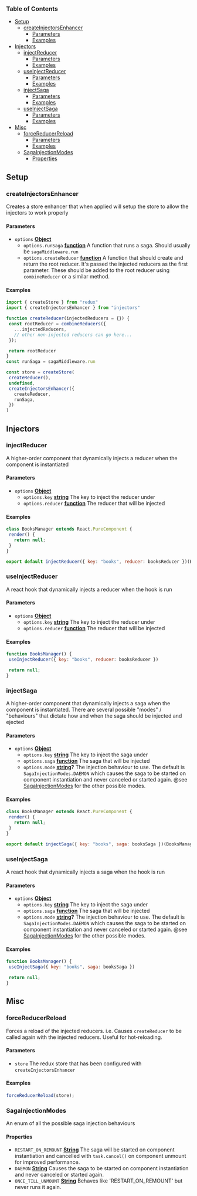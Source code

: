 <!-- Generated by documentation.js. Update this documentation by updating the source code. -->

### Table of Contents

-   [Setup][1]
    -   [createInjectorsEnhancer][2]
        -   [Parameters][3]
        -   [Examples][4]
-   [Injectors][5]
    -   [injectReducer][6]
        -   [Parameters][7]
        -   [Examples][8]
    -   [useInjectReducer][9]
        -   [Parameters][10]
        -   [Examples][11]
    -   [injectSaga][12]
        -   [Parameters][13]
        -   [Examples][14]
    -   [useInjectSaga][15]
        -   [Parameters][16]
        -   [Examples][17]
-   [Misc][18]
    -   [forceReducerReload][19]
        -   [Parameters][20]
        -   [Examples][21]
    -   [SagaInjectionModes][22]
        -   [Properties][23]

## Setup




### createInjectorsEnhancer

Creates a store enhancer that when applied will setup the store to allow the
injectors to work properly

#### Parameters

-   `options` **[Object][24]** 
    -   `options.runSaga` **[function][25]** A function that runs a saga. Should usually be `sagaMiddleware.run`
    -   `options.createReducer` **[function][25]** A function that should create and
        return the root reducer. It's passed the injected reducers as the first
        parameter. These should be added to the root reducer using `combineReducer`
        or a similar method.

#### Examples

```javascript
import { createStore } from "redux"
import { createInjectorsEnhancer } from "injectors"

function createReducer(injectedReducers = {}) {
 const rootReducer = combineReducers({
   ...injectedReducers,
   // other non-injected reducers can go here...
 });

 return rootReducer
}
const runSaga = sagaMiddleware.run

const store = createStore(
 createReducer(),
 undefined,
 createInjectorsEnhancer({
   createReducer,
   runSaga,
 })
)
```

## Injectors




### injectReducer

A higher-order component that dynamically injects a reducer when the
component is instantiated

#### Parameters

-   `options` **[Object][24]** 
    -   `options.key` **[string][26]** The key to inject the reducer under
    -   `options.reducer` **[function][25]** The reducer that will be injected

#### Examples

```javascript
class BooksManager extends React.PureComponent {
 render() {
   return null;
 }
}

export default injectReducer({ key: "books", reducer: booksReducer })(BooksManager)
```

### useInjectReducer

A react hook that dynamically injects a reducer when the hook is run

#### Parameters

-   `options` **[Object][24]** 
    -   `options.key` **[string][26]** The key to inject the reducer under
    -   `options.reducer` **[function][25]** The reducer that will be injected

#### Examples

```javascript
function BooksManager() {
 useInjectReducer({ key: "books", reducer: booksReducer })

 return null;
}
```

### injectSaga

A higher-order component that dynamically injects a saga when the component
is instantiated. There are several possible "modes" / "behaviours" that
dictate how and when the saga should be injected and ejected

#### Parameters

-   `options` **[Object][24]** 
    -   `options.key` **[string][26]** The key to inject the saga under
    -   `options.saga` **[function][25]** The saga that will be injected
    -   `options.mode` **[string][26]?** The injection behaviour to use. The default is
        `SagaInjectionModes.DAEMON` which causes the saga to be started on component
        instantiation and never canceled or started again. @see
        [SagaInjectionModes][22] for the other possible modes.

#### Examples

```javascript
class BooksManager extends React.PureComponent {
 render() {
   return null;
 }
}

export default injectSaga({ key: "books", saga: booksSaga })(BooksManager)
```

### useInjectSaga

A react hook that dynamically injects a saga when the hook is run

#### Parameters

-   `options` **[Object][24]** 
    -   `options.key` **[string][26]** The key to inject the saga under
    -   `options.saga` **[function][25]** The saga that will be injected
    -   `options.mode` **[string][26]?** The injection behaviour to use. The default is
        `SagaInjectionModes.DAEMON` which causes the saga to be started on component
        instantiation and never canceled or started again. @see
        [SagaInjectionModes][22] for the other possible modes.

#### Examples

```javascript
function BooksManager() {
 useInjectSaga({ key: "books", saga: booksSaga })

 return null;
}
```

## Misc




### forceReducerReload

Forces a reload of the injected reducers. i.e. Causes `createReducer` to be
called again with the injected reducers. Useful for hot-reloading.

#### Parameters

-   `store`  The redux store that has been configured with
                     `createInjectorsEnhancer`

#### Examples

```javascript
forceReducerReload(store);
```

### SagaInjectionModes

An enum of all the possible saga injection behaviours

#### Properties

-   `RESTART_ON_REMOUNT` **[String][26]** The saga will be started on component instantiation and cancelled with
    `task.cancel()` on component unmount for improved performance.
-   `DAEMON` **[String][26]** Causes the saga to be started on component instantiation and never canceled
    or started again.
-   `ONCE_TILL_UNMOUNT` **[String][26]** Behaves like 'RESTART_ON_REMOUNT' but never runs it again.

[1]: #setup

[2]: #createinjectorsenhancer

[3]: #parameters

[4]: #examples

[5]: #injectors

[6]: #injectreducer

[7]: #parameters-1

[8]: #examples-1

[9]: #useinjectreducer

[10]: #parameters-2

[11]: #examples-2

[12]: #injectsaga

[13]: #parameters-3

[14]: #examples-3

[15]: #useinjectsaga

[16]: #parameters-4

[17]: #examples-4

[18]: #misc

[19]: #forcereducerreload

[20]: #parameters-5

[21]: #examples-5

[22]: #sagainjectionmodes

[23]: #properties

[24]: https://developer.mozilla.org/docs/Web/JavaScript/Reference/Global_Objects/Object

[25]: https://developer.mozilla.org/docs/Web/JavaScript/Reference/Statements/function

[26]: https://developer.mozilla.org/docs/Web/JavaScript/Reference/Global_Objects/String
